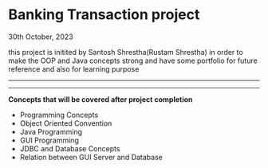 Banking Transaction project
===========================

30th October, 2023

  
this project is initited by Santosh Shrestha(Rustam Shrestha) in order to make the OOP and Java concepts strong and have some portfolio for future reference and also for learning purpose  

* * *

* * *

**Concepts that will be covered after project completion**

*   Programming Concepts
*   Object Oriented Convention
*   Java Programming
*   GUI Programming
*   JDBC and Database Concepts
*   Relation between GUI Server and Database